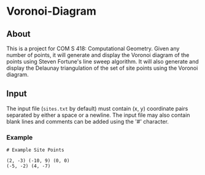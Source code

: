 # Voronoi-Diagram
## About
This is a project for COM S 418: Computational Geometry. Given any number of points, it will generate and display the Voronoi diagram of the points using Steven Fortune's line sweep algorithm. It will also generate and display the Delaunay triangulation of the set of site points using the Voronoi diagram.

## Input
The input file (`sites.txt` by default) must contain (x, y) coordinate pairs separated by either a space or a newline. The input file may also contain blank lines and comments can be added using the '#' character.
### Example
```
# Example Site Points

(2, -3) (-10, 9) (0, 0)
(-5, -2) (4, -7)
```
